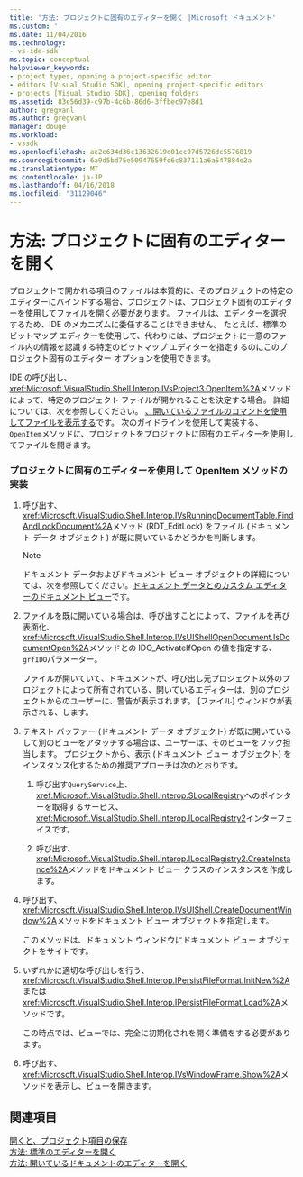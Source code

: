 ```yaml
---
title: '方法: プロジェクトに固有のエディターを開く |Microsoft ドキュメント'
ms.custom: ''
ms.date: 11/04/2016
ms.technology:
- vs-ide-sdk
ms.topic: conceptual
helpviewer_keywords:
- project types, opening a project-specific editor
- editors [Visual Studio SDK], opening project-specific editors
- projects [Visual Studio SDK], opening folders
ms.assetid: 83e56d39-c97b-4c6b-86d6-3ffbec97e8d1
author: gregvanl
ms.author: gregvanl
manager: douge
ms.workload:
- vssdk
ms.openlocfilehash: ae2e634d36c13632619d01cc97d5726dc5576819
ms.sourcegitcommit: 6a9d5bd75e50947659fd6c837111a6a547884e2a
ms.translationtype: MT
ms.contentlocale: ja-JP
ms.lasthandoff: 04/16/2018
ms.locfileid: "31129046"
---
```

# <a name="how-to-open-project-specific-editors"></a>方法: プロジェクトに固有のエディターを開く
プロジェクトで開かれる項目のファイルは本質的に、そのプロジェクトの特定のエディターにバインドする場合、プロジェクトは、プロジェクト固有のエディターを使用してファイルを開く必要があります。 ファイルは、エディターを選択するため、IDE のメカニズムに委任することはできません。 たとえば、標準のビットマップ エディターを使用して、代わりには、プロジェクトに一意のファイル内の情報を認識する特定のビットマップ エディターを指定するのにこのプロジェクト固有のエディター オプションを使用できます。  
  
 IDE の呼び出し、<xref:Microsoft.VisualStudio.Shell.Interop.IVsProject3.OpenItem%2A>メソッドによって、特定のプロジェクト ファイルが開かれることを決定する場合。 詳細については、次を参照してください。 [、開いているファイルのコマンドを使用してファイルを表示する](../extensibility/internals/displaying-files-by-using-the-open-file-command.md)です。 次のガイドラインを使用して実装する、`OpenItem`メソッドに、プロジェクトをプロジェクトに固有のエディターを使用してファイルを開きます。  
  
### <a name="to-implement-the-openitem-method-with-a-project-specific-editor"></a>プロジェクトに固有のエディターを使用して OpenItem メソッドの実装  
  
1.  呼び出す、<xref:Microsoft.VisualStudio.Shell.Interop.IVsRunningDocumentTable.FindAndLockDocument%2A>メソッド (RDT_EditLock) をファイル (ドキュメント データ オブジェクト) が既に開いているかどうかを判断します。  
  
    > [!NOTE]
    >  ドキュメント データおよびドキュメント ビュー オブジェクトの詳細については、次を参照してください。[ドキュメント データとのカスタム エディターのドキュメント ビュー](../extensibility/document-data-and-document-view-in-custom-editors.md)です。  
  
2.  ファイルを既に開いている場合は、呼び出すことによって、ファイルを再び表面化、<xref:Microsoft.VisualStudio.Shell.Interop.IVsUIShellOpenDocument.IsDocumentOpen%2A>メソッドとの IDO_ActivateIfOpen の値を指定する、`grfIDO`パラメーター。  
  
     ファイルが開いていて、ドキュメントが、呼び出し元プロジェクト以外のプロジェクトによって所有されている、開いているエディターは、別のプロジェクトからのユーザーに、警告が表示されます。 [ファイル] ウィンドウが表示される、します。  
  
3.  テキスト バッファー (ドキュメント データ オブジェクト) が既に開いているして別のビューをアタッチする場合は、ユーザーは、そのビューをフック担当します。 プロジェクトから、表示 (ドキュメント ビュー オブジェクト) をインスタンス化するための推奨アプローチは次のとおりです。  
  
    1.  呼び出す`QueryService`上、<xref:Microsoft.VisualStudio.Shell.Interop.SLocalRegistry>へのポインターを取得するサービス、<xref:Microsoft.VisualStudio.Shell.Interop.ILocalRegistry2>インターフェイスです。  
  
    2.  呼び出す、<xref:Microsoft.VisualStudio.Shell.Interop.ILocalRegistry2.CreateInstance%2A>メソッドをドキュメント ビュー クラスのインスタンスを作成します。  
  
4.  呼び出す、<xref:Microsoft.VisualStudio.Shell.Interop.IVsUIShell.CreateDocumentWindow%2A>メソッドをドキュメント ビュー オブジェクトを指定します。  
  
     このメソッドは、ドキュメント ウィンドウにドキュメント ビュー オブジェクトをサイトです。  
  
5.  いずれかに適切な呼び出しを行う、<xref:Microsoft.VisualStudio.Shell.Interop.IPersistFileFormat.InitNew%2A>または<xref:Microsoft.VisualStudio.Shell.Interop.IPersistFileFormat.Load%2A>メソッドです。  
  
     この時点では、ビューでは、完全に初期化されを開く準備をする必要があります。  
  
6.  呼び出す、<xref:Microsoft.VisualStudio.Shell.Interop.IVsWindowFrame.Show%2A>メソッドを表示し、ビューを開きます。  
  
## <a name="see-also"></a>関連項目  
 [開くと、プロジェクト項目の保存](../extensibility/internals/opening-and-saving-project-items.md)   
 [方法: 標準のエディターを開く](../extensibility/how-to-open-standard-editors.md)   
 [方法: 開いているドキュメントのエディターを開く](../extensibility/how-to-open-editors-for-open-documents.md)